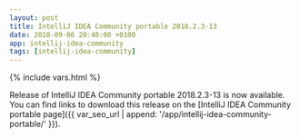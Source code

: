 ```yaml
---
layout: post
title: IntelliJ IDEA Community portable 2018.2.3-13
date: 2018-09-06 20:40:00 +0100
app: intellij-idea-community
tags: [intellij-idea-community]
---
```

{% include vars.html %}

Release of IntelliJ IDEA Community portable 2018.2.3-13 is now available.<br />
You can find links to download this release on the [IntelliJ IDEA Community portable page]({{ var_seo_url | append: '/app/intellij-idea-community-portable/' }}).